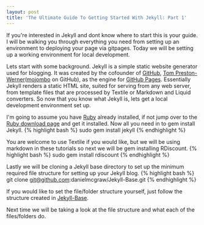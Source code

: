 ```yaml
---
layout: post
title: 'The Ultimate Guide To Getting Started With Jekyll: Part 1'
---
```


If you're interested in Jekyll and dont know where to start this is your guide. I will be walking you through everything you need from setting up an environment to deploying your page via gitpages. Today we will be setting up a working environment for local development.

Lets start with some background. Jekyll is a simple static website generator used for blogging. It was created by the cofounder of [GitHub](https://github.com/), [Tom Preston-Werner](http://tom.preston-werner.com/)([mojombo](https://github.com/mojombo) on GitHub), as the engine for [GitHub Pages](http://pages.github.com/). Essentially Jekyll renders a static HTML site, suited for serving from any web server, from template files that are processed by Textile or Markdown and Liquid converters. So now that you know what Jekyll is, lets get a local development environment set up.

I'm going to assume you have [Ruby](http://www.ruby-lang.org/en/) already installed, if not jump over to the [Ruby download page](http://www.ruby-lang.org/en/downloads/) and get it installed. Now all you need in to gem install Jekyll.
{% highlight bash %}
sudo gem install jekyll
{% endhighlight %}

You are welcome to use Textile if you would like, but we will be using markdown in these tutorials so next we will be gem installing RDiscount.
{% highlight bash %}
sudo gem install rdiscount
{% endhighlight %}

Lastly we will be cloning a Jekyll base directory to set up the minimum required file structure for setting up your Jekyll blog. 
{% highlight bash %}
git clone git@github.com:danielmcgraw/Jekyll-Base.git
{% endhighlight %}

If you would like to set the file/folder structure yourself, just follow the structure created in [Jekyll-Base](https://github.com/danielmcgraw/Jekyll-Base).

Next time we will be taking a look at the file structure and what each of the files/folders do.
